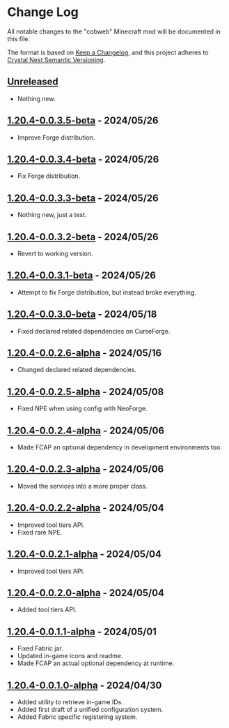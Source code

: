 # Change Log

All notable changes to the "cobweb" Minecraft mod will be documented in this file.

The format is based on [Keep a Changelog](https://keepachangelog.com/en/1.0.0/),
and this project adheres to [Crystal Nest Semantic Versioning](https://crystalnest.it/#/versioning).

## [Unreleased]

- Nothing new.

## [1.20.4-0.0.3.5-beta] - 2024/05/26

- Improve Forge distribution.

## [1.20.4-0.0.3.4-beta] - 2024/05/26

- Fix Forge distribution.

## [1.20.4-0.0.3.3-beta] - 2024/05/26

- Nothing new, just a test.

## [1.20.4-0.0.3.2-beta] - 2024/05/26

- Revert to working version.

## [1.20.4-0.0.3.1-beta] - 2024/05/26

- Attempt to fix Forge distribution, but instead broke everything.

## [1.20.4-0.0.3.0-beta] - 2024/05/18

- Fixed declared related dependencies on CurseForge.

## [1.20.4-0.0.2.6-alpha] - 2024/05/16

- Changed declared related dependencies.

## [1.20.4-0.0.2.5-alpha] - 2024/05/08

- Fixed NPE when using config with NeoForge.

## [1.20.4-0.0.2.4-alpha] - 2024/05/06

- Made FCAP an optional dependency in development environments too.

## [1.20.4-0.0.2.3-alpha] - 2024/05/06

- Moved the services into a more proper class.

## [1.20.4-0.0.2.2-alpha] - 2024/05/04

- Improved tool tiers API.
- Fixed rare NPE.

## [1.20.4-0.0.2.1-alpha] - 2024/05/04

- Improved tool tiers API.

## [1.20.4-0.0.2.0-alpha] - 2024/05/04

- Added tool tiers API.

## [1.20.4-0.0.1.1-alpha] - 2024/05/01

- Fixed Fabric jar.
- Updated in-game icons and readme.
- Made FCAP an actual optional dependency at runtime.

## [1.20.4-0.0.1.0-alpha] - 2024/04/30

- Added utility to retrieve in-game IDs.
- Added first draft of a unified configuration system.
- Added Fabric specific registering system.

[Unreleased]: https://github.com/crystal-nest/cobweb
[README]: https://github.com/crystal-nest/cobweb#readme

[1.20.4-0.0.3.5-beta]: https://github.com/crystal-nest/cobweb/releases/tag/v1.20.4-0.0.3.5-beta
[1.20.4-0.0.3.4-beta]: https://github.com/crystal-nest/cobweb/releases/tag/v1.20.4-0.0.3.4-beta
[1.20.4-0.0.3.3-beta]: https://github.com/crystal-nest/cobweb/releases/tag/v1.20.4-0.0.3.3-beta
[1.20.4-0.0.3.2-beta]: https://github.com/crystal-nest/cobweb/releases/tag/v1.20.4-0.0.3.2-beta
[1.20.4-0.0.3.1-beta]: https://github.com/crystal-nest/cobweb/releases/tag/v1.20.4-0.0.3.1-beta
[1.20.4-0.0.3.0-beta]: https://github.com/crystal-nest/cobweb/releases/tag/v1.20.4-0.0.3.0-beta
[1.20.4-0.0.2.6-alpha]: https://github.com/crystal-nest/cobweb/releases/tag/v1.20.4-0.0.2.6-alpha
[1.20.4-0.0.2.5-alpha]: https://github.com/crystal-nest/cobweb/releases/tag/v1.20.4-0.0.2.5-alpha
[1.20.4-0.0.2.4-alpha]: https://github.com/crystal-nest/cobweb/releases/tag/v1.20.4-0.0.2.4-alpha
[1.20.4-0.0.2.3-alpha]: https://github.com/crystal-nest/cobweb/releases/tag/v1.20.4-0.0.2.3-alpha
[1.20.4-0.0.2.2-alpha]: https://github.com/crystal-nest/cobweb/releases/tag/v1.20.4-0.0.2.2-alpha
[1.20.4-0.0.2.1-alpha]: https://github.com/crystal-nest/cobweb/releases/tag/v1.20.4-0.0.2.1-alpha
[1.20.4-0.0.2.0-alpha]: https://github.com/crystal-nest/cobweb/releases/tag/v1.20.4-0.0.2.0-alpha
[1.20.4-0.0.1.1-alpha]: https://github.com/crystal-nest/cobweb/releases/tag/v1.20.4-0.0.1.1-alpha
[1.20.4-0.0.1.0-alpha]: https://github.com/crystal-nest/cobweb/releases/tag/v1.20.4-0.0.1.0-alpha
